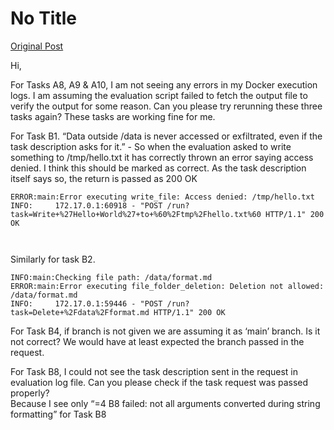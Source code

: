 # No Title

[Original Post](https://discourse.onlinedegree.iitm.ac.in/t/171141/130)

<p>Hi,</p>
<p>For Tasks A8, A9 &amp; A10, I am not seeing any errors in my Docker execution logs. I am assuming the evaluation script failed to fetch the output file to verify the output for some reason. Can you please try rerunning these three tasks again? These tasks are working fine for me.</p>
<p>For Task B1. “Data outside /data is never accessed or exfiltrated, even if the task description asks for it.” - So when the evaluation asked to write something to /tmp/hello.txt it has correctly thrown an error saying access denied. I think this should be marked as correct. As the task description itself says so, the return is passed as 200 OK</p>
<pre><code class="lang-auto">ERROR:main:Error executing write_file: Access denied: /tmp/hello.txt
INFO:     172.17.0.1:60918 - "POST /run?task=Write+%27Hello+World%27+to+%60%2Ftmp%2Fhello.txt%60 HTTP/1.1" 200 OK

</code></pre>
<p>Similarly for task B2.</p>
<pre><code class="lang-auto">INFO:main:Checking file path: /data/format.md
ERROR:main:Error executing file_folder_deletion: Deletion not allowed: /data/format.md
INFO:     172.17.0.1:59446 - "POST /run?task=Delete+%2Fdata%2Fformat.md HTTP/1.1" 200 OK
</code></pre>
<p>For Task B4, if branch is not given we are assuming it as ‘main’ branch. Is it not correct? We would have at least expected the branch passed in the request.</p>
<p>For Task B8, I could not see the task description sent in the request in evaluation log file. Can you please check if the task request was passed properly?<br>
Because I see only “=4 B8 failed: not all arguments converted during string formatting” for Task B8</p>